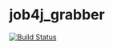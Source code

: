 # job4j_grabber

[![Build Status](https://travis-ci.com/mvladlen/job4j_design.svg?branch=master)](https://travis-ci.com/mvladlen/job4j_design)
